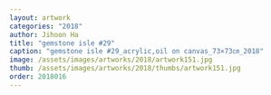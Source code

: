 ```yaml
---
layout: artwork
categories: "2018"
author: Jihoon Ha
title: "gemstone isle #29"
caption: "gemstone isle #29_acrylic,oil on canvas_73×73㎝_2018"
image: /assets/images/artworks/2018/artwork151.jpg
thumb: /assets/images/artworks/2018/thumbs/artwork151.jpg
order: 2018016
---
```

